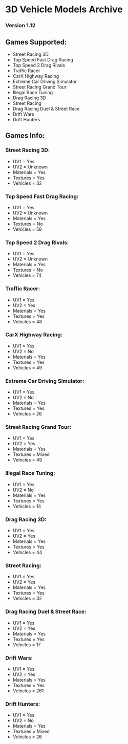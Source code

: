 # 3D Vehicle Models Archive

### Version 1.12

## Games Supported:
- Street Racing 3D
- Top Speed Fast Drag Racing
- Top Speed 2 Drag Rivals
- Traffic Racer
- CarX Highway Racing
- Extreme Car Driving Simulator
- Street Racing Grand Tour
- Illegal Race Tuning
- Drag Racing 3D
- Street Racing
- Drag Racing Duel & Street Race
- Drift Wars
- Drift Hunters

## Games Info:

### Street Racing 3D:
- UV1 = Yes
- UV2 = Unknown
- Materials = Yes
- Textures = Yes
- Vehicles = 32

### Top Speed Fast Drag Racing:
- UV1 = Yes
- UV2 = Unknown
- Materials = Yes
- Textures = No
- Vehicles = 58

### Top Speed 2 Drag Rivals:
- UV1 = Yes
- UV2 = Unknown
- Materials = Yes
- Textures = No
- Vehicles = 74

### Traffic Racer:
- UV1 = Yes
- UV2 = Yes
- Materials = Yes
- Textures = Yes
- Vehicles = 48

### CarX Highway Racing:
- UV1 = Yes
- UV2 = No
- Materials = Yes
- Textures = Yes
- Vehicles = 49

### Extreme Car Driving Simulator:
- UV1 = Yes
- UV2 = No
- Materials = Yes
- Textures = Yes
- Vehicles = 26

### Street Racing Grand Tour:
- UV1 = Yes
- UV2 = Yes
- Materials = Yes
- Textures = Mixed
- Vehicles = 49

### Illegal Race Tuning:
- UV1 = Yes
- UV2 = No
- Materials = Yes
- Textures = Yes
- Vehicles = 14

### Drag Racing 3D:
- UV1 = Yes
- UV2 = Yes
- Materials = Yes
- Textures = Yes
- Vehicles = 44

### Street Racing:
- UV1 = Yes
- UV2 = Yes
- Materials = Yes
- Textures = Yes
- Vehicles = 32

### Drag Racing Duel & Street Race:
- UV1 = Yes
- UV2 = Yes
- Materials = Yes
- Textures = Yes
- Vehicles = 17

### Drift Wars:
- UV1 = Yes
- UV2 = Yes
- Materials = Yes
- Textures = Yes
- Vehicles = 261

### Drift Hunters:
- UV1 = Yes
- UV2 = No
- Materials = Yes
- Textures = Mixed
- Vehicles = 26